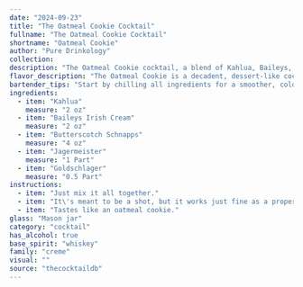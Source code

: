 ```yaml
---
date: "2024-09-23"
title: "The Oatmeal Cookie Cocktail"
fullname: "The Oatmeal Cookie Cocktail"
shortname: "Oatmeal Cookie"
author: "Pure Drinkology"
collection:
description: "The Oatmeal Cookie cocktail, a blend of Kahlua, Baileys, Butterscotch Schnapps, Jägermeister, and Goldschlager, belongs to the dessert cocktail family, a category known for its sweet, rich, and often creamy flavors.  This particular creation likely originated in the late 20th century, as it utilizes popular liqueurs of that era. "
flavor_description: "The Oatmeal Cookie is a decadent, dessert-like cocktail. It's a symphony of rich flavors: the coffee notes of Kahlua mingle with the creamy sweetness of Baileys and Butterscotch Schnapps, while a hint of spice from Jagermeister and the warm cinnamon of Goldschlager adds complexity. Expect a smooth, full-bodied experience, finishing with a lingering sweetness that evokes a freshly baked oatmeal cookie. "
bartender_tips: "Start by chilling all ingredients for a smoother, colder drink.  Measure carefully – this cocktail is about balance, not strength.  Layer the ingredients in the order listed, creating a beautiful visual.  Shake well with ice, but don't over-shake to avoid excessive dilution.  Strain into a chilled coupe glass.  Garnish with a chocolate shavings or a mini cookie for a playful touch. "
ingredients:
  - item: "Kahlua"
    measure: "2 oz"
  - item: "Baileys Irish Cream"
    measure: "2 oz"
  - item: "Butterscotch Schnapps"
    measure: "4 oz"
  - item: "Jagermeister"
    measure: "1 Part"
  - item: "Goldschlager"
    measure: "0.5 Part"
instructions:
  - item: "Just mix it all together."
  - item: "It\'s meant to be a shot, but it works just fine as a proper adult-sized drink over lots of ice."
  - item: "Tastes like an oatmeal cookie."
glass: "Mason jar"
category: "cocktail"
has_alcohol: true
base_spirit: "whiskey"
family: "creme"
visual: ""
source: "thecocktaildb"
---
```


